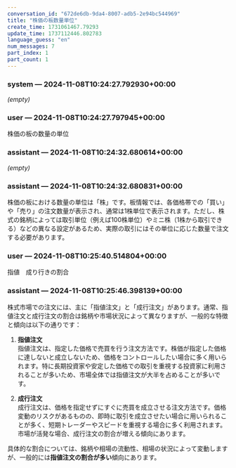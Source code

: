 ```yaml
---
conversation_id: "672de6db-9da4-8007-adb5-2e94bc544969"
title: "株価の板数量単位"
create_time: 1731061467.79293
update_time: 1737112446.802783
language_guess: "en"
num_messages: 7
part_index: 1
part_count: 1
---
```


### system — 2024-11-08T10:24:27.792930+00:00

_(empty)_

### user — 2024-11-08T10:24:27.797945+00:00

株価の板の数量の単位

### assistant — 2024-11-08T10:24:32.680614+00:00

_(empty)_

### assistant — 2024-11-08T10:24:32.680831+00:00

株価の板における数量の単位は「株」です。板情報では、各価格帯での「買い」や「売り」の注文数量が表示され、通常は1株単位で表示されます。ただし、株式の銘柄によっては取引単位（例えば100株単位）やミニ株（1株から取引できる）などの異なる設定があるため、実際の取引にはその単位に応じた数量で注文する必要があります。

### user — 2024-11-08T10:25:40.514804+00:00

指値　成り行きの割合

### assistant — 2024-11-08T10:25:46.398139+00:00

株式市場での注文には、主に「指値注文」と「成行注文」があります。通常、指値注文と成行注文の割合は銘柄や市場状況によって異なりますが、一般的な特徴と傾向は以下の通りです：

1. **指値注文**  
   指値注文は、指定した価格で売買を行う注文方法です。株価が指定した価格に達しないと成立しないため、価格をコントロールしたい場合に多く用いられます。特に長期投資家や安定した価格での取引を重視する投資家に利用されることが多いため、市場全体では指値注文が大半を占めることが多いです。

2. **成行注文**  
   成行注文は、価格を指定せずにすぐに売買を成立させる注文方法です。価格変動のリスクがあるものの、即時に取引を成立させたい場合に用いられることが多く、短期トレーダーやスピードを重視する場合に多く利用されます。市場が活発な場合、成行注文の割合が増える傾向にあります。

具体的な割合については、銘柄や相場の流動性、相場の状況によって変動しますが、一般的には**指値注文の割合が多い**傾向にあります。
